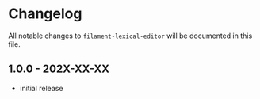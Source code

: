 # Changelog

All notable changes to `filament-lexical-editor` will be documented in this file.

## 1.0.0 - 202X-XX-XX

- initial release
